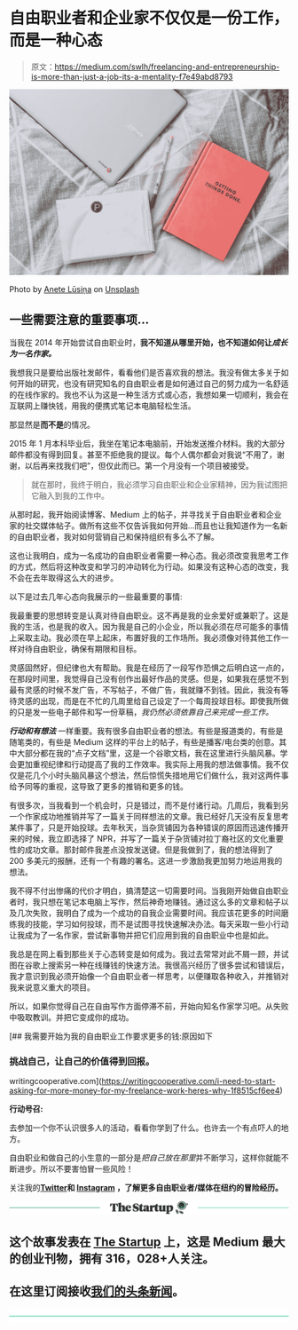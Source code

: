 # 自由职业者和企业家不仅仅是一份工作，而是一种心态

> 原文：<https://medium.com/swlh/freelancing-and-entrepreneurship-is-more-than-just-a-job-its-a-mentality-f7e49abd8793>

![](img/a1d6d64acfba0450c91a2ae5464faef6.png)

Photo by [Anete Lūsiņa](https://unsplash.com/photos/2JknzBYDu6k?utm_source=unsplash&utm_medium=referral&utm_content=creditCopyText) on [Unsplash](https://unsplash.com/search/photos/idea?utm_source=unsplash&utm_medium=referral&utm_content=creditCopyText)

## 一些需要注意的重要事项…

当我在 2014 年开始尝试自由职业时，**我不知道从哪里开始，也不知道如何让*成长为一名作家。***

我想我只是要给出版社发邮件，看看他们是否喜欢我的想法。我没有做太多关于如何开始的研究，也没有研究知名的自由职业者是如何通过自己的努力成为一名舒适的在线作家的。我也不认为这是一种生活方式或心态，我想如果一切顺利，我会在互联网上赚快钱，用我的便携式笔记本电脑轻松生活。

那显然是**而不是**的情况。

2015 年 1 月本科毕业后，我坐在笔记本电脑前，开始发送推介材料。我的大部分邮件都没有得到回复。甚至不拒绝我的提议。每个人偶尔都会对我说“不用了，谢谢，以后再来找我们吧”，但仅此而已。第一个月没有一个项目被接受。

> 就在那时，我终于明白，我必须学习自由职业和企业家精神，因为我试图把它融入到我的工作中。

从那时起，我开始阅读博客、Medium 上的帖子，并寻找关于自由职业者和企业家的社交媒体帖子。做所有这些不仅告诉我如何开始…而且也让我知道作为一名新的自由职业者，我对如何营销自己和保持组织有多么不了解。

这也让我明白，成为一名成功的自由职业者需要一种心态。我必须改变我思考工作的方式，然后将这种改变和学习的冲动转化为行动。如果没有这种心态的改变，我不会在去年取得这么大的进步。

以下是过去几年心态向我展示的一些最重要的事情:

我最重要的思想转变是认真对待自由职业。这不再是我的业余爱好或兼职了。这是我的生活，也是我的收入。因为我是自己的小企业，所以我必须在尽可能多的事情上采取主动。我必须在早上起床，布置好我的工作场所。我必须像对待其他工作一样对待自由职业，确保有期限和目标。

灵感固然好，但纪律也大有帮助。我是在经历了一段写作恐惧之后明白这一点的，在那段时间里，我觉得自己没有创作出最好作品的灵感。但是，如果我在感觉不到最有灵感的时候不发广告，不写帖子，不做广告，我就赚不到钱。因此，我没有等待灵感的出现，而是在不忙的几周里给自己设定了一个每周投球目标。即使我所做的只是发一些电子邮件和写一份草稿，*我仍然必须依靠自己来完成一些工作。*

***行动和有想法*** 一样重要。我有很多自由职业者的想法。有些是报道类的，有些是随笔类的，有些是 Medium 这样的平台上的帖子，有些是播客/电台类的创意。其中大部分都在我的“点子文档”里，这是一个谷歌文档，我在这里进行头脑风暴。学会更加重视纪律和行动提高了我的工作效率。我实际上用我的想法做事情。我不仅仅是花几个小时头脑风暴这个想法，然后惊慌失措地用它们做什么，我对这两件事给予同等的重视，这导致了更多的推销和更多的钱。

有很多次，当我看到一个机会时，只是错过，而不是付诸行动。几周后，我看到另一个作家成功地推销并写了一篇关于同样想法的文章。我已经好几天没有反复思考某件事了，只是开始投球。去年秋天，当杂货铺因为各种错误的原因而迅速传播开来的时候，我立即选择了 NPR，并写了一篇关于杂货铺对拉丁裔社区的文化重要性的成功文章。那封邮件我差点没按发送键。但是我做到了，我的想法得到了 200 多美元的报酬，还有一个有趣的署名。这进一步激励我更加努力地运用我的想法。

我不得不付出惨痛的代价才明白，搞清楚这一切需要时间。当我刚开始做自由职业者时，我只想在笔记本电脑上写作，然后神奇地赚钱。通过这么多的文章和帖子以及几次失败，我明白了成为一个成功的自我企业需要时间。我应该花更多的时间磨练我的技能，学习如何投球，而不是试图寻找快速解决办法。每天采取一些小行动让我成为了一名作家，尝试新事物并把它们应用到我的自由职业中也是如此。

我总是在网上看到那些关于心态转变是如何成为。我过去常常对此不屑一顾，并试图在谷歌上搜索另一种在线赚钱的快速方法。我很高兴经历了很多尝试和错误后，我才意识到我必须开始像一个自由职业者一样思考，以便赚取各种收入，并推销对我来说意义重大的项目。

所以，如果你觉得自己在自由写作方面停滞不前，开始向知名作家学习吧。从失败中吸取教训。并把它变成你的成功。

[](https://writingcooperative.com/i-need-to-start-asking-for-more-money-for-my-freelance-work-heres-why-1f8515cf6ee4) [## 我需要开始为我的自由职业工作要求更多的钱:原因如下

### 挑战自己，让自己的价值得到回报。

writingcooperative.com](https://writingcooperative.com/i-need-to-start-asking-for-more-money-for-my-freelance-work-heres-why-1f8515cf6ee4) 

**行动号召:**

去参加一个你不认识很多人的活动，看看你学到了什么。也许去一个有点吓人的地方。

自由职业和做自己的小生意的一部分是*把自己放在那里*并不断学习，这样你就能不断进步。所以不要害怕冒一些风险！

关注我的[**Twitter**](https://twitter.com/AngelyMercado)**和 [**Instagram**](http://instagram.com/angely_mercado) ，了解更多自由职业者/媒体在纽约的冒险经历。**

**[![](img/308a8d84fb9b2fab43d66c117fcc4bb4.png)](https://medium.com/swlh)**

## **这个故事发表在 [The Startup](https://medium.com/swlh) 上，这是 Medium 最大的创业刊物，拥有 316，028+人关注。**

## **在这里订阅接收[我们的头条新闻](http://growthsupply.com/the-startup-newsletter/)。**

**[![](img/b0164736ea17a63403e660de5dedf91a.png)](https://medium.com/swlh)**